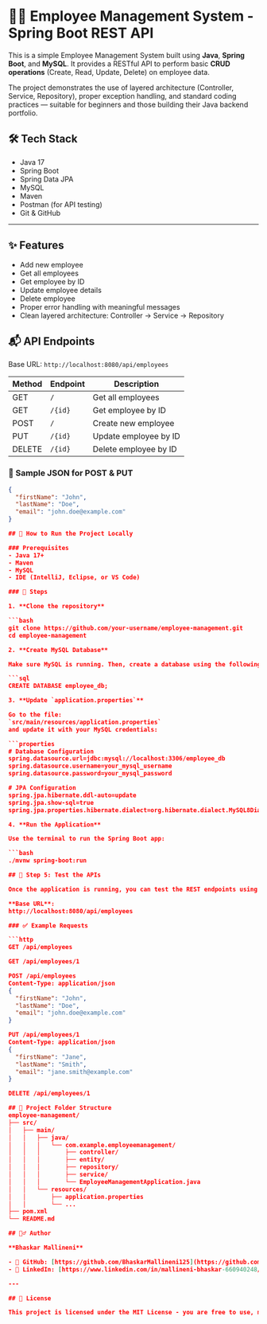 # 🧑‍💼 Employee Management System - Spring Boot REST API

This is a simple Employee Management System built using **Java**, **Spring Boot**, and **MySQL**. It provides a RESTful API to perform basic **CRUD operations** (Create, Read, Update, Delete) on employee data.

The project demonstrates the use of layered architecture (Controller, Service, Repository), proper exception handling, and standard coding practices — suitable for beginners and those building their Java backend portfolio.

## 🛠️ Tech Stack

- Java 17
- Spring Boot
- Spring Data JPA
- MySQL
- Maven
- Postman (for API testing)
- Git & GitHub

---

## ✨ Features

- Add new employee
- Get all employees
- Get employee by ID
- Update employee details
- Delete employee
- Proper error handling with meaningful messages
- Clean layered architecture: Controller → Service → Repository

## 📬 API Endpoints

Base URL: `http://localhost:8080/api/employees`

| Method | Endpoint               | Description             |
|--------|------------------------|-------------------------|
| GET    | `/`                    | Get all employees       |
| GET    | `/{id}`                | Get employee by ID      |
| POST   | `/`                    | Create new employee     |
| PUT    | `/{id}`                | Update employee by ID   |
| DELETE | `/{id}`                | Delete employee by ID   |

### 📌 Sample JSON for POST & PUT

```json
{
  "firstName": "John",
  "lastName": "Doe",
  "email": "john.doe@example.com"
}

## 🚀 How to Run the Project Locally

### Prerequisites
- Java 17+
- Maven
- MySQL
- IDE (IntelliJ, Eclipse, or VS Code)

### 🧰 Steps

1. **Clone the repository**

```bash
git clone https://github.com/your-username/employee-management.git
cd employee-management

2. **Create MySQL Database**

Make sure MySQL is running. Then, create a database using the following SQL:

```sql
CREATE DATABASE employee_db;

3. **Update `application.properties`**

Go to the file:  
`src/main/resources/application.properties`  
and update it with your MySQL credentials:

```properties
# Database Configuration
spring.datasource.url=jdbc:mysql://localhost:3306/employee_db
spring.datasource.username=your_mysql_username
spring.datasource.password=your_mysql_password

# JPA Configuration
spring.jpa.hibernate.ddl-auto=update
spring.jpa.show-sql=true
spring.jpa.properties.hibernate.dialect=org.hibernate.dialect.MySQL8Dialect

4. **Run the Application**

Use the terminal to run the Spring Boot app:

```bash
./mvnw spring-boot:run

## 🧪 Step 5: Test the APIs

Once the application is running, you can test the REST endpoints using Postman, curl, or any API testing tool.

**Base URL**:  
http://localhost:8080/api/employees

### ✅ Example Requests

```http
GET /api/employees

GET /api/employees/1

POST /api/employees
Content-Type: application/json
{
  "firstName": "John",
  "lastName": "Doe",
  "email": "john.doe@example.com"
}

PUT /api/employees/1
Content-Type: application/json
{
  "firstName": "Jane",
  "lastName": "Smith",
  "email": "jane.smith@example.com"
}

DELETE /api/employees/1

## 📁 Project Folder Structure
employee-management/
├── src/
│   ├── main/
│   │   ├── java/
│   │   │   └── com.example.employeemanagement/
│   │   │       ├── controller/
│   │   │       ├── entity/
│   │   │       ├── repository/
│   │   │       ├── service/
│   │   │       └── EmployeeManagementApplication.java
│   │   └── resources/
│   │       ├── application.properties
│   │       └── ...
├── pom.xml
└── README.md

## 🙋‍♂️ Author

**Bhaskar Mallineni**

- 🔗 GitHub: [https://github.com/BhaskarMallineni125](https://github.com/BhaskarMallineni125)
- 💼 LinkedIn: [https://www.linkedin.com/in/mallineni-bhaskar-660940248/](https://www.linkedin.com/in/mallineni-bhaskar-660940248/)

---

## 📌 License

This project is licensed under the MIT License - you are free to use, modify, and distribute it.
